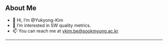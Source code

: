 ## About Me
- 👋 Hi, I’m @Yukyong-Kim
- 👀 I’m interested in SW quality metrics.
- 📫 You can reach me at ykim.be@sookmyung.ac.kr

---


<!---
Yukyong-Kim/Yukyong-Kim is a ✨ special ✨ repository because its `README.md` (this file) appears on your GitHub profile.
You can click the Preview link to take a look at your changes.
--->
